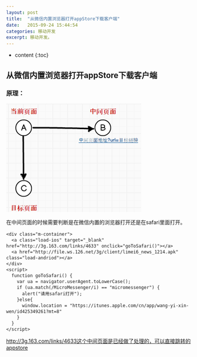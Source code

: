 ```yaml
---
layout: post
title:  "从微信内置浏览器打开appStore下载客户端"
date:   2015-09-24 15:44:54
categories: 移动开发
excerpt: 移动开发。
---
```


* content
{:toc}

## 从微信内置浏览器打开appStore下载客户端

### 原理：

![原理](https://github.com/liuyan5258/liuyan5258.github.io/blob/master/static/images/img-01.png?raw=true)  

在中间页面的时候需要判断是在微信内置的浏览器打开还是在safari里面打开。

    <div class="m-container">
      <a class="load-ios" target="_blank" href="http://3g.163.com/links/4633" onclick="goToSafari()"></a>
      <a href="http://file.ws.126.net/3g/client/limei6_news_1214.apk" class="load-andriod"></a>
    </div>
    <script>
      function goToSafari() {
        var ua = navigator.userAgent.toLowerCase();
        if (ua.match(/MicroMessenger/i) == "micromessenger") {
          alert("请用safari打开");
        }else{
          window.location = "https://itunes.apple.com/cn/app/wang-yi-xin-wen/id425349261?mt=8"
        }
      }
    </script>

http://3g.163.com/links/4633这个中间页面是已经做了处理的，可以直接跳转的appstore
